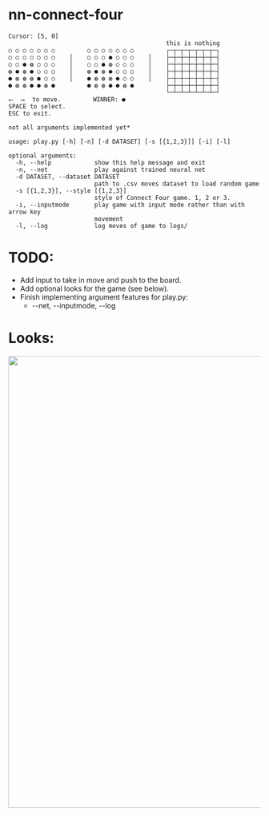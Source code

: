 # nn-connect-four

```
Cursor: [5, 0]
                                            this is nothing
○ ○ ○ ○ ○ ○ ○         ○ ○ ○ ○ ○ ○ ○         ┌─┬─┬─┬─┬─┬─┬─┐
○ ○ ○ ○ ○ ○ ○    │    ○ ○ ○ ● ○ ○ ○    │    ├─┼─┼─┼─┼─┼─┼─┤
○ ○ ● ◍ ○ ○ ○    │    ○ ○ ● ◍ ○ ○ ○    │    ├─┼─┼─┼─┼─┼─┼─┤
◍ ● ◍ ● ○ ○ ○    │    ◍ ● ◍ ● ○ ○ ○    │    ├─┼─┼─┼─┼─┼─┼─┤
● ◍ ◍ ◍ ● ○ ○    │    ● ◍ ◍ ◍ ● ○ ○    │    ├─┼─┼─┼─┼─┼─┼─┤
● ◍ ◍ ● ● ◍ ●         ● ◍ ◍ ● ● ◍ ●         ├─┼─┼─┼─┼─┼─┼─┤
                                            └─┴─┴─┴─┴─┴─┴─┘
⭠  ⭢  to move.         WINNER: ●
SPACE to select.
ESC to exit.
```

```
not all arguments implemented yet*

usage: play.py [-h] [-n] [-d DATASET] [-s [{1,2,3}]] [-i] [-l]

optional arguments:
  -h, --help            show this help message and exit
  -n, --net             play against trained neural net
  -d DATASET, --dataset DATASET
                        path to .csv moves dataset to load random game
  -s [{1,2,3}], --style [{1,2,3}]
                        style of Connect Four game. 1, 2 or 3.
  -i, --inputmode       play game with input mode rather than with arrow key
                        movement
  -l, --log             log moves of game to logs/
```

# TODO:

* Add input to take in move and push to the board.
* Add optional looks for the game (see below).
* Finish implementing argument features for play.py:
    * --net, --inputmode, --log

# Looks:

<img width="900" src="https://github.com/Bloumbs/nn-connect-four/blob/master/screenshots/looks.png">
